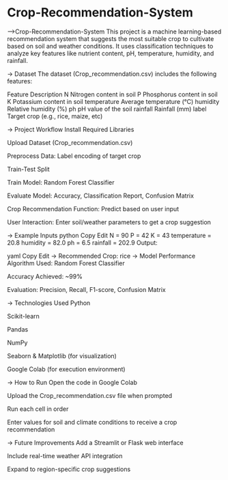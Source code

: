 # Crop-Recommendation-System
-->Crop-Recommendation-System
This project is a machine learning-based recommendation system that suggests the most suitable crop to cultivate based on soil and weather conditions. It uses classification techniques to analyze key features like nutrient content, pH, temperature, humidity, and rainfall.

-> Dataset
The dataset (Crop_recommendation.csv) includes the following features:

Feature	Description
N	Nitrogen content in soil
P	Phosphorus content in soil
K	Potassium content in soil
temperature	Average temperature (°C)
humidity	Relative humidity (%)
ph	pH value of the soil
rainfall	Rainfall (mm)
label	Target crop (e.g., rice, maize, etc)

-> Project Workflow
Install Required Libraries

Upload Dataset (Crop_recommendation.csv)

Preprocess Data: Label encoding of target crop

Train-Test Split

Train Model: Random Forest Classifier

Evaluate Model: Accuracy, Classification Report, Confusion Matrix

Crop Recommendation Function: Predict based on user input

User Interaction: Enter soil/weather parameters to get a crop suggestion

-> Example Inputs
python
Copy
Edit
N = 90
P = 42
K = 43
temperature = 20.8
humidity = 82.0
ph = 6.5
rainfall = 202.9
 Output:

yaml
Copy
Edit
-> Recommended Crop: rice
-> Model Performance
Algorithm Used: Random Forest Classifier

Accuracy Achieved: ~99%

Evaluation: Precision, Recall, F1-score, Confusion Matrix

-> Technologies Used
Python

Scikit-learn

Pandas

NumPy

Seaborn & Matplotlib (for visualization)

Google Colab (for execution environment)

-> How to Run
Open the code in Google Colab

Upload the Crop_recommendation.csv file when prompted

Run each cell in order

Enter values for soil and climate conditions to receive a crop recommendation

-> Future Improvements
Add a Streamlit or Flask web interface

Include real-time weather API integration

Expand to region-specific crop suggestions
